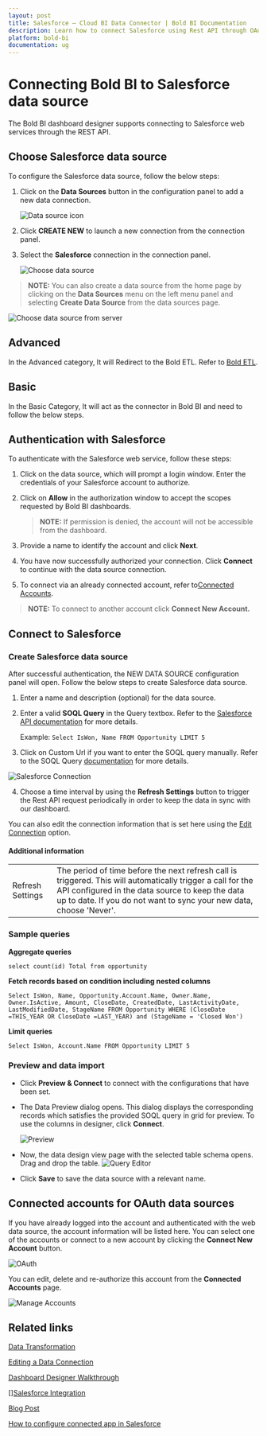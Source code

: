 ```yaml
---
layout: post
title: Salesforce – Cloud BI Data Connector | Bold BI Documentation
description: Learn how to connect Salesforce using Rest API through OAuth-based authentication with Bold BI Cloud.
platform: bold-bi
documentation: ug
---
```


# Connecting Bold BI to Salesforce data source
The Bold BI dashboard designer supports connecting to Salesforce web services through the REST API. 

## Choose Salesforce data source
To configure the Salesforce data source, follow the below steps:
1. Click on the **Data Sources** button in the configuration panel to add a new data connection.

   ![Data source icon](/static/assets/working-with-datasource/data-connectors/images/common/DataSourcesIcon.png)

2. Click **CREATE NEW** to launch a new connection from the connection panel.
3. Select the **Salesforce** connection in the connection panel.

   ![Choose data source](/static/assets/working-with-datasource/data-connectors/images/Salesforce/ChooseDS.png)

> **NOTE:**  You can also create a data source from the home page by clicking on the **Data Sources** menu on the left menu panel and selecting **Create Data Source** from the data sources page.

   ![Choose data source from server](/static/assets/working-with-datasource/data-connectors/images/Salesforce/ChooseDS_Server.png)

## Advanced
In the Advanced category, It will Redirect to the Bold ETL. Refer to [Bold ETL](/managing-resources/manage-data-sources/#advanced-category).

## Basic
In the Basic Category, It will act as the connector in Bold BI and need to follow the below steps.

## Authentication with Salesforce
To authenticate with the Salesforce web service, follow these steps:

1. Click on the data source, which will prompt a login window. Enter the credentials of your Salesforce account to authorize.
2. Click on **Allow** in the authorization window to accept the scopes requested by Bold BI dashboards.

   > **NOTE:**  If permission is denied, the account will not be accessible from the dashboard.

3. Provide a name to identify the account and click **Next**. 
4. You have now successfully authorized your connection. Click **Connect** to continue with the data source connection.
5. To connect via an already connected account, refer to[Connected Accounts](/working-with-data-sources/data-connectors/salesforce/#connected-accounts-for-oauth-data-sources).

> **NOTE:**  To connect to another account click **Connect New Account.**


## Connect to Salesforce
### Create Salesforce data source
After successful authentication, the NEW DATA SOURCE configuration panel will open. Follow the below steps to create Salesforce data source.
1. Enter a name and description (optional) for the data source.
2. Enter a valid **SOQL Query** in the Query textbox. Refer to the [Salesforce API documentation](https://developer.salesforce.com/docs/atlas.en-us.soql_sosl.meta/soql_sosl/sforce_api_calls_soql_sosl_intro.htm) for more details.

    Example: `Select IsWon, Name FROM Opportunity LIMIT 5`

3. Click on Custom Url if you want to enter the SOQL query manually. Refer to the SOQL Query [documentation](https://developer.salesforce.com/docs/atlas.en-us.api_rest.meta/api_rest/using_resources_working_with_searches_and_queries.htm) for more details.

 ![Salesforce Connection](/static/assets/working-with-datasource/data-connectors/images/Salesforce/salesforce-connection.png)

4. Choose a time interval by using the **Refresh Settings** button to trigger the Rest API request periodically in order to keep the data in sync with our dashboard.

You can also edit the connection information that is set here using the [Edit Connection](/working-with-data-sources/editing-a-data-connection/) option.

#### Additional information
<table width="600">
<tr>
<td>
Refresh Settings
</td>
<td>
The period of time before the next refresh call is triggered. This will automatically trigger a call for the API configured in the data source to keep the data up to date. If you do not want to sync your new data, choose 'Never'.
</td>
</tr>
</table>

### Sample queries

**Aggregate queries**

`select count(id) Total from opportunity`

**Fetch records based on condition including nested columns**

`Select IsWon, Name, Opportunity.Account.Name, Owner.Name, Owner.IsActive, Amount, CloseDate, CreatedDate, LastActivityDate, LastModifiedDate, StageName FROM Opportunity WHERE (CloseDate =THIS_YEAR OR CloseDate =LAST_YEAR) and (StageName = 'Closed Won')`

**Limit queries**

`Select IsWon, Account.Name FROM Opportunity LIMIT 5`

### Preview and data import
* Click **Preview & Connect** to connect with the configurations that have been set.
* The Data Preview dialog opens. This dialog displays the corresponding records which satisfies the provided SOQL query in grid for preview. To use the columns in designer, click **Connect**.

   ![Preview](/static/assets/working-with-datasource/data-connectors/images/Salesforce/Preview.png)

* Now, the data design view page with the selected table schema opens. Drag and drop the table.
   ![Query Editor](/static/assets/working-with-datasource/data-connectors/images/Salesforce/QueryEditor.png)

* Click **Save** to save the data source with a relevant name.

## Connected accounts for OAuth data sources
If you have already logged into the account and authenticated with the web data source, the account information will be listed here. You can select one of the accounts or connect to a new account by clicking the **Connect New Account** button.

   ![OAuth](/static/assets/working-with-datasource/data-connectors/images/Salesforce/OAuthDS.png)

You can edit, delete and re-authorize this account from the **Connected Accounts** page.

   ![Manage Accounts](/static/assets/working-with-datasource/data-connectors/images/Salesforce/ManageDS.png)

## Related links
[Data Transformation](/working-with-data-sources/data-modeling/joining-table/)

[Editing a Data Connection](/working-with-data-sources/editing-a-data-connection/)   

[Dashboard Designer Walkthrough](/getting-started/creating-dashboard/)

[]<a href="https://www.boldbi.com/integrations/salesforce?utm_source=syncfusion&utm_medium=documentation&utm_campaign=boldbisalesforceintegration" target="_blank">Salesforce Integration</a>

<a href="https://www.boldbi.com/blog/measuring-email-campaign-performance-with-mailchimp-and-salesforce-crm-data-using-bold-bi" target="_blank"> Blog Post</a>

<a href="https://www.boldbi.com/kb/security/how-to-configure-connected-app-in-salesforce" target="_blank">How to configure connected app in Salesforce</a>